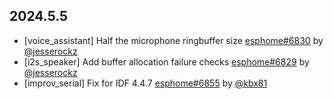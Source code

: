 ## 2024.5.5

- [voice_assistant] Half the microphone ringbuffer size [esphome#6830](https://github.com/esphome/esphome/pull/6830) by [@jesserockz](https://github.com/jesserockz)
- [i2s_speaker] Add buffer allocation failure checks [esphome#6829](https://github.com/esphome/esphome/pull/6829) by [@jesserockz](https://github.com/jesserockz)
- [improv_serial] Fix for IDF 4.4.7 [esphome#6855](https://github.com/esphome/esphome/pull/6855) by [@kbx81](https://github.com/kbx81)

